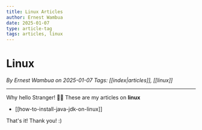 ```yaml
---
title: Linux Articles
author: Ernest Wambua
date: 2025-01-07
type: article-tag
tags: articles, linux
---
```


# Linux
_By Ernest Wambua on 2025-01-07_
_Tags: [[index|articles]], [[linux]]_
___

Why hello Stranger! 👋😀
These are my articles on **linux**

- [[how-to-install-java-jdk-on-linux]]

That's it! Thank you! :)


